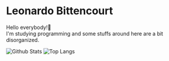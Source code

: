 # Leonardo Bittencourt
Hello everybody!🙂 <br/>
I'm studying programming and some stuffs around here are a bit disorganized.

![Github Stats](https://github-readme-stats.vercel.app/api?username=LeonardoBTT&theme=buefy)
![Top Langs](https://github-readme-stats.vercel.app/api/top-langs/?username=LeonardoBTT&layout=compact&theme=buefy)
